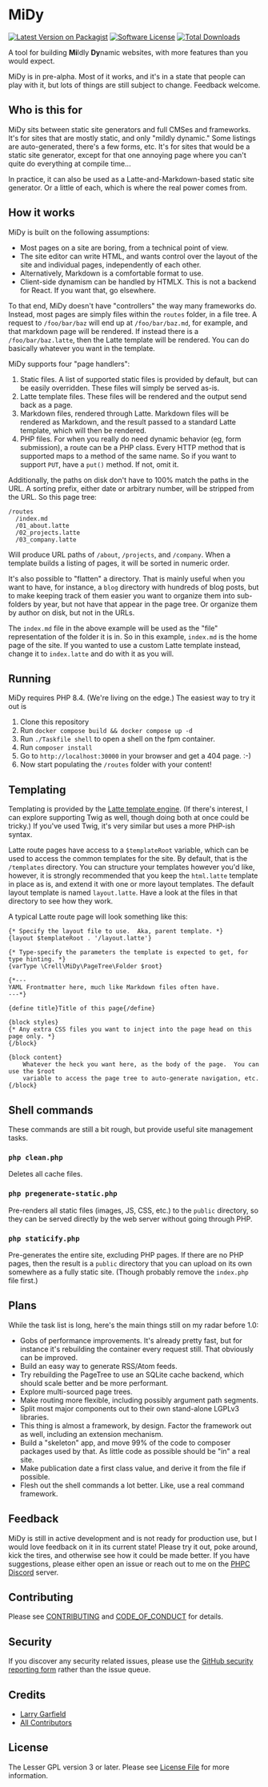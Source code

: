 # MiDy

[![Latest Version on Packagist][ico-version]][link-packagist]
[![Software License][ico-license]](LICENSE.md)
[![Total Downloads][ico-downloads]][link-downloads]

A tool for building **Mi**ldly **Dy**namic websites, with more features than you would expect.

MiDy is in pre-alpha.  Most of it works, and it's in a state that people can play with it, but lots of things are still subject to change.  Feedback welcome.

## Who is this for

MiDy sits between static site generators and full CMSes and frameworks.  It's for sites that are mostly static, and only "mildly dynamic."  Some listings are auto-generated, there's a few forms, etc.  It's for sites that would be a static site generator, except for that one annoying page where you can't quite do everything at compile time...

In practice, it can also be used as a Latte-and-Markdown-based static site generator.  Or a little of each, which is where the real power comes from.

## How it works

MiDy is built on the following assumptions:

* Most pages on a site are boring, from a technical point of view.
* The site editor can write HTML, and wants control over the layout of the site and individual pages, independently of each other.
* Alternatively, Markdown is a comfortable format to use.
* Client-side dynamism can be handled by HTMLX.  This is not a backend for React.  If you want that, go elsewhere.

To that end, MiDy doesn't have "controllers" the way many frameworks do.  Instead, most pages are simply files within the `routes` folder, in a file tree.  A request to `/foo/bar/baz` will end up at `/foo/bar/baz.md`, for example, and that markdown page will be rendered.  If instead there is a `/foo/bar/baz.latte`, then the Latte template will be rendered.  You can do basically whatever you want in the template.

MiDy supports four "page handlers":

1. Static files.  A list of supported static files is provided by default, but can be easily overridden.  These files will simply be served as-is.
2. Latte template files.  These files will be rendered and the output send back as a page.
3. Markdown files, rendered through Latte.  Markdown files will be rendered as Markdown, and the result passed to a standard Latte template, which will then be rendered.
4. PHP files.  For when you really do need dynamic behavior (eg, form submission), a route can be a PHP class.  Every HTTP method that is supported maps to a method of the same name.  So if you want to support `PUT`, have a `put()` method.  If not, omit it.

Additionally, the paths on disk don't have to 100% match the paths in the URL.  A sorting prefix, either date or arbitrary number, will be stripped from the URL.  So this page tree:

```text
/routes
  /index.md
  /01_about.latte
  /02_projects.latte
  /03_company.latte
```

Will produce URL paths of `/about`, `/projects`, and `/company`.  When a template builds a listing of pages, it will be sorted in numeric order.

It's also possible to "flatten" a directory.  That is mainly useful when you want to have, for instance, a `blog` directory with hundreds of blog posts, but to make keeping track of them easier you want to organize them into sub-folders by year, but not have that appear in the page tree.  Or organize them by author on disk, but not in the URLs.

The `index.md` file in the above example will be used as the "file" representation of the folder it is in.  So in this example, `index.md` is the home page of the site.  If you wanted to use a custom Latte template instead, change it to `index.latte` and do with it as you will.

## Running

MiDy requires PHP 8.4.  (We're living on the edge.)  The easiest way to try it out is 

1. Clone this repository
2. Run `docker compose build && docker compose up -d`
3. Run `./Taskfile shell` to open a shell on the fpm container.
4. Run `composer install`
5. Go to `http://localhost:30000` in your browser and get a 404 page. :-)
6. Now start populating the `/routes` folder with your content!

## Templating

Templating is provided by the [Latte template engine](https://latte.nette.org/en/).  (If there's interest, I can explore supporting Twig as well, though doing both at once could be tricky.)  If you've used Twig, it's very similar but uses a more PHP-ish syntax.

Latte route pages have access to a `$templateRoot` variable, which can be used to access the common templates for the site.  By default, that is the `/templates` directory.  You can structure your templates however you'd like, however, it is strongly recommended that you keep the `html.latte` template in place as is, and extend it with one or more layout templates.  The default layout template is named `layout.latte`.  Have a look at the files in that directory to see how they work.

A typical Latte route page will look something like this:

```latte
{* Specify the layout file to use.  Aka, parent template. *}
{layout $templateRoot . '/layout.latte'}

{* Type-specify the parameters the template is expected to get, for type hinting. *}
{varType \Crell\MiDy\PageTree\Folder $root}

{*---
YAML Frontmatter here, much like Markdown files often have.
---*}

{define title}Title of this page{/define}

{block styles}
{* Any extra CSS files you want to inject into the page head on this page only. *}
{/block}

{block content}
    Whatever the heck you want here, as the body of the page.  You can use the $root
    variable to access the page tree to auto-generate navigation, etc.
{/block}
```

## Shell commands

These commands are still a bit rough, but provide useful site management tasks.

### `php clean.php`

Deletes all cache files.

### `php pregenerate-static.php`

Pre-renders all static files (images, JS, CSS, etc.) to the `public` directory, so they can be served directly by the web server without going through PHP.

### `php staticify.php`

Pre-generates the entire site, excluding PHP pages.  If there are no PHP pages, then the result is a `public` directory that you can upload on its own somewhere as a fully static site.  (Though probably remove the `index.php` file first.)

## Plans

While the task list is long, here's the main things still on my radar before 1.0:

* Gobs of performance improvements.  It's already pretty fast, but for instance it's rebuilding the container every request still.  That obviously can be improved.
* Build an easy way to generate RSS/Atom feeds.
* Try rebuilding the PageTree to use an SQLite cache backend, which should scale better and be more performant.
* Explore multi-sourced page trees.
* Make routing more flexible, including possibly argument path segments.
* Split most major components out to their own stand-alone LGPLv3 libraries.
* This thing is almost a framework, by design.  Factor the framework out as well, including an extension mechanism.
* Build a "skeleton" app, and move 99% of the code to composer packages used by that.  As little code as possible should be "in" a real site.
* Make publication date a first class value, and derive it from the file if possible.
* Flesh out the shell commands a lot better.  Like, use a real command framework.

## Feedback

MiDy is still in active development and is not ready for production use, but I would love feedback on it in its current state!  Please try it out, poke around, kick the tires, and otherwise see how it could be made better.  If you have suggestions, please either open an issue or reach out to me on the [PHPC Discord](https://phpc.chat/) server.

## Contributing

Please see [CONTRIBUTING](CONTRIBUTING.md) and [CODE_OF_CONDUCT](CODE_OF_CONDUCT.md) for details.

## Security

If you discover any security related issues, please use the [GitHub security reporting form](https://github.com/Crell/MiDy/security) rather than the issue queue.

## Credits

- [Larry Garfield][link-author]
- [All Contributors][link-contributors]

## License

The Lesser GPL version 3 or later. Please see [License File](LICENSE.md) for more information.

[ico-version]: https://img.shields.io/packagist/v/Crell/MiDy.svg?style=flat-square
[ico-license]: https://img.shields.io/badge/License-LGPLv3-green.svg?style=flat-square
[ico-downloads]: https://img.shields.io/packagist/dt/Crell/MiDy.svg?style=flat-square

[link-packagist]: https://packagist.org/packages/Crell/MiDy
[link-scrutinizer]: https://scrutinizer-ci.com/g/Crell/MiDy/code-structure
[link-code-quality]: https://scrutinizer-ci.com/g/Crell/MiDy
[link-downloads]: https://packagist.org/packages/Crell/MiDy
[link-author]: https://github.com/Crell
[link-contributors]: ../../contributors
